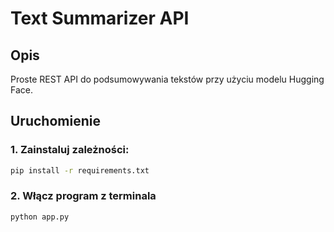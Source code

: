 # Text Summarizer API

## Opis
Proste REST API do podsumowywania tekstów przy użyciu modelu Hugging Face.

## Uruchomienie
### 1. Zainstaluj zależności:
```bash
pip install -r requirements.txt
```
### 2. Włącz program z terminala
```bash
python app.py
```